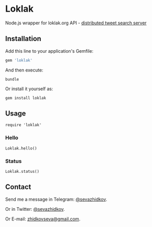 # Loklak
Node.js wrapper for loklak.org API - [distributed tweet search server](https://github.com/loklak/loklak_server)

## Installation

Add this line to your application's Gemfile:

```ruby
gem 'loklak'
```

And then execute:
```
bundle
```

Or install it yourself as:
```
gem install loklak
```

## Usage
```
require 'loklak'
```
### Hello
```
Loklak.hello()
```
### Status
```
Loklak.status()
```
## Contact
Send me a message in Telegram: [@sevazhidkov](https://telegram.me/sevazhidkov).

Or in Twitter: [@sevazhidkov](https://twitter.com/sevazhidkov).

Or E-mail: [zhidkovseva@gmail.com](mailto:zhidkovseva@gmail.com).
